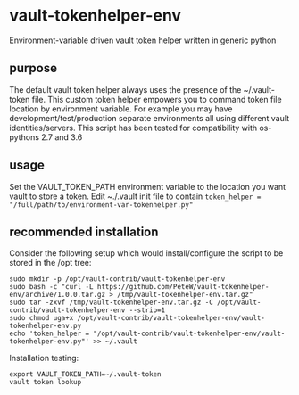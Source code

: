# vault-tokenhelper-env
Environment-variable driven vault token helper written in generic python

## purpose
The default vault token helper always uses the presence of the ~/.vault-token file.
This custom token helper empowers you to command token file location by environment variable.
For example you may have development/test/production separate environments all using different vault identities/servers.
This script has been tested for compatibility with os-pythons 2.7 and 3.6

## usage
Set the VAULT_TOKEN_PATH environment variable to the location you want vault to store a token.
Edit ~./.vault init file to contain `token_helper = "/full/path/to/environment-var-tokenhelper.py"`

## recommended installation
Consider the following setup which would install/configure the script to be stored in the /opt tree:
```
sudo mkdir -p /opt/vault-contrib/vault-tokenhelper-env
sudo bash -c "curl -L https://github.com/PeteW/vault-tokenhelper-env/archive/1.0.0.tar.gz > /tmp/vault-tokenhelper-env.tar.gz"
sudo tar -zxvf /tmp/vault-tokenhelper-env.tar.gz -C /opt/vault-contrib/vault-tokenhelper-env --strip=1
sudo chmod uga+x /opt/vault-contrib/vault-tokenhelper-env/vault-tokenhelper-env.py
echo 'token_helper = "/opt/vault-contrib/vault-tokenhelper-env/vault-tokenhelper-env.py"' >> ~/.vault
```
Installation testing:
```
export VAULT_TOKEN_PATH=~/.vault-token
vault token lookup
```
